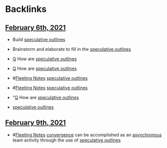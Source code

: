 
# Backlinks
## [February 6th, 2021](<February 6th, 2021.md>)
- Build [speculative outlines](<speculative outlines.md>)

- Brainstorm and elaborate to fill in the [speculative outlines](<speculative outlines.md>)

- [Q](<Q.md>) How are [speculative outlines](<speculative outlines.md>)

- [Q](<Q.md>) How are [speculative outlines](<speculative outlines.md>)

- #[Fleeting Notes](<Fleeting Notes.md>) [speculative outlines](<speculative outlines.md>)

- #[Fleeting Notes](<Fleeting Notes.md>) [speculative outlines](<speculative outlines.md>)

- "[Q](<Q.md>) How are [speculative outlines](<speculative outlines.md>)

- [speculative outlines](<speculative outlines.md>)

## [February 9th, 2021](<February 9th, 2021.md>)
- #[Fleeting Notes](<Fleeting Notes.md>) [convergence](<convergence.md>) can be accomplished as an [asynchronous](<asynchronous.md>) team activity through the use of [speculative outlines](<speculative outlines.md>)

